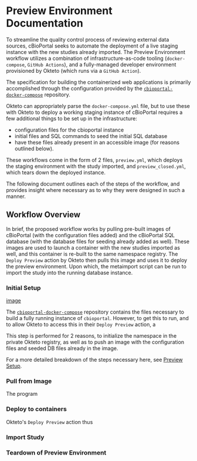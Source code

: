 # Preview Environment Documentation

To streamline the quality control process of reviewing external data sources, cBioPortal seeks to automate the deployment of a live staging instance with the new studies already imported. The Preview Environment workflow utilizes a combination of infrastructure-as-code tooling (`docker-compose`, `GitHub Actions`), and a fully-managed developer environment provisioned by Okteto (which runs via a `GitHub Action`).

The specification for building the containerized web applications is primarily accomplished through the configuration provided by the [`cbioportal-docker-compose`](https://github.com/cBioPortal/cbioportal-docker-compose) repository.

Okteto can appropriately parse the `docker-compose.yml` file, but to use these with Okteto to deploy a working staging instance of cBioPortal requires a few additional things to be set up in the infrastructure:

* configuration files for the cbioportal instance
* initial files and SQL commands to seed the initial SQL database
* have these files already present in an accessible image (for reasons outlined below).

These workflows come in the form of 2 files, `preview.yml`, which deploys the staging environment with the study imported, and `preview_closed.yml`, which tears down the deployed instance.

The following document outlines each of the steps of the workflow, and provides insight where necessary as to why they were designed in such a manner.

## Workflow Overview

In brief, the proposed workflow works by pulling pre-built images of cBioPortal (with the configuration files added) and the cBioPortal SQL database (with the database files for seeding already added as well). These images are used to launch a container with the new studies imported as well, and this container is re-built to the same namespace registry. The `Deploy Preview` action by Okteto then pulls this image and uses it to deploy the preview environment. Upon which, the metaimport script can be run to import the study into the running database instance.


### Initial Setup

[image](/Intial_Setup.drawio.svg)

The [`cbioportal-docker-compose`](https://github.com/cBioPortal/cbioportal-docker-compose) repository contains the files necessary to build a fully running instance of `cbioportal`. However, to get this to run, and to allow Okteto to access this in their `Deploy Preview` action, a 

This step is performed for 2 reasons, to initialize the namespace in the private Okteto registry, as well as to push an image with the configuration files and seeded DB files already in the image.

For a more detailed breakdown of the steps necessary here, see [Preview Setup](Preview_Setup.md).

### Pull from Image
The program

### Deploy to containers
Okteto's `Deploy Preview` action thus 

### Import Study

### Teardown of Preview Environment